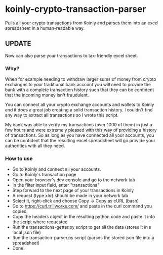 # koinly-crypto-transaction-parser
Pulls all your crypto transactions from Koinly and parses them into an excel spreadsheet in a human-readable way.

## UPDATE
Now can also parse your transactions to tax-friendly excel sheet. 

### Why? 
When for example needing to withdraw larger sums of money from crypto exchanges to your traditional bank account you
 will need to provide the bank with a complete transaction history such that they can be confident that the incoming money 
 isn't fraudulent. 
 
You can connect all your crypto exchange accounts and wallets to Koinly and it does a great job creating a solid transaction history.
I couldn't find any way to extract all transactions so I wrote this script.

My bank was able to verify my transactions (over 1000 of them) in just a few hours and were extremely pleased with this way of
providing a history of transactions. So as long as you have connected all your accounts, you can be confident that
the resulting excel spreadsheet will go provide your authorities with all they need.
 

### How to use
* Go  to Koinly and connect all your accounts. 
* Go to Koinly's transaction page
* Open your browser's dev console and go to the network tab
* In the filter input field, enter "transactions"
* Step forward to the next page of your transactions in Koinly
* A request (type xhr) should be made in your network tab
* Select it, right-click and choose Copy -> Copy as cURL (bash)
* Go to https://curl.trillworks.com/ and paste in the curl command you copied
* Copy the headers object in the resulting python code and paste it into the script where requested
* Run the transactions-getter.py script to get all the data (stores it in a local json file)
* Run the transaction-parser.py script (parses the stored json file into a spreadsheet)
* Done!
